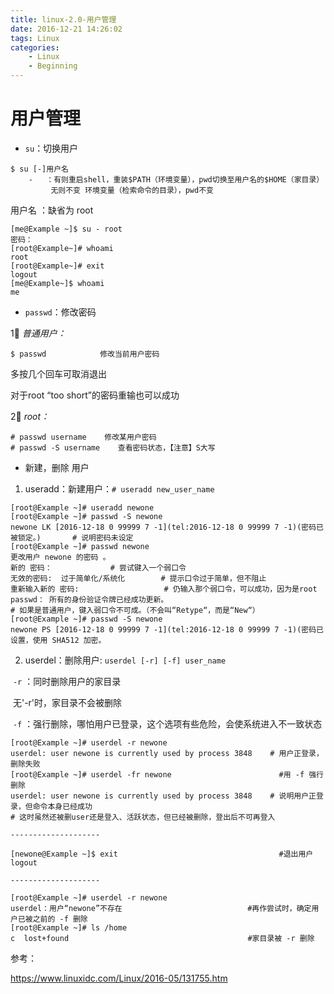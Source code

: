 ```yaml
---
title: linux-2.0-用户管理
date: 2016-12-21 14:26:02
tags: Linux
categories:
	- Linux
	- Beginning
---
```


# 用户管理

- `su`：切换用户

```
$ su [-]用户名
    -   ：有则重启shell，重装$PATH（环境变量），pwd切换至用户名的$HOME（家目录）
         无则不变 环境变量（检索命令的目录），pwd不变
```

用户名 ：缺省为 root

```
[me@Example ~]$ su - root
密码：
[root@Example~]# whoami
root
[root@Example~]# exit
logout
[me@Example~]$ whoami
me
```

- `passwd`：修改密码

1⃣️ *普通用户：*

```
$ passwd            修改当前用户密码
```

多按几个回车可取消退出

对于root “too short”的密码重输也可以成功

2⃣️ *root：*

```
# passwd username    修改某用户密码
# passwd -S username    查看密码状态，【注意】S大写
```

- 新建，删除 用户

1. useradd：新建用户：`# useradd new_user_name`

```
[root@Example ~]# useradd newone
[root@Example ~]# passwd -S newone
newone LK [2016-12-18 0 99999 7 -1](tel:2016-12-18 0 99999 7 -1)(密码已被锁定。)       # 说明密码未设定
[root@Example ~]# passwd newone
更改用户 newone 的密码 。
新的 密码：             # 尝试键入一个弱口令
无效的密码:  过于简单化/系统化        # 提示口令过于简单，但不阻止
重新输入新的 密码:                   # 仍输入那个弱口令，可以成功，因为是root
passwd： 所有的身份验证令牌已经成功更新。
# 如果是普通用户，键入弱口令不可成。（不会叫“Retype“，而是“New“）
[root@Example ~]# passwd -S newone
newone PS [2016-12-18 0 99999 7 -1](tel:2016-12-18 0 99999 7 -1)(密码已设置，使用 SHA512 加密。
```

2. userdel：删除用户:  `userdel [-r] [-f] user_name`

​                `-r` ：同时删除用户的家目录

​                        无'-r'时，家目录不会被删除

​                `-f` ：强行删除，哪怕用户已登录，这个选项有些危险，会使系统进入不一致状态

```
[root@Example ~]# userdel -r newone
userdel: user newone is currently used by process 3848    # 用户正登录，删除失败
[root@Example ~]# userdel -fr newone                        #用 -f 强行删除
userdel: user newone is currently used by process 3848    # 说明用户正登录，但命令本身已经成功
# 这时虽然还被删user还是登入、活跃状态，但已经被删除，登出后不可再登入

--------------------

[newone@Example ~]$ exit                                    #退出用户
logout

--------------------

[root@Example ~]# userdel -r newone
userdel：用户“newone”不存在                            #再作尝试时，确定用户已被之前的 -f 删除
[root@Example ~]# ls /home
c  lost+found                                        #家目录被 -r 删除
```

参考：

https://www.linuxidc.com/Linux/2016-05/131755.htm
